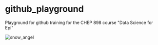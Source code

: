 # github_playground
Playground for github training for the CHEP 898 course "Data Science for Epi"

![snow_angel](https://media1.tenor.com/m/7KycrJ9MPJUAAAAC/snow-angel.gif)